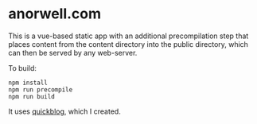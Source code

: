 # anorwell.com

This is a vue-based static app with an additional precompilation step that places content from the content directory into the public directory, which can then be served by any web-server.

To build:

```
npm install
npm run precompile
npm run build
```

It uses [quickblog](github.com/anorwell/quickblog), which I created.
